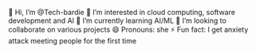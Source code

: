  👋 Hi, I’m @Tech-bardie
 👀 I’m interested in cloud computing, software development and AI
 🌱 I’m currently learning AI/ML
 💞️ I’m looking to collaborate on various projects 
 😄 Pronouns: she
 ⚡ Fun fact: I get anxiety attack meeting people for the first time 

<!---
Tech-bardie/Tech-bardie is a ✨ special ✨ repository because its `README.md` (this file) appears on your GitHub profile.
You can click the Preview link to take a look at your changes.
--->
